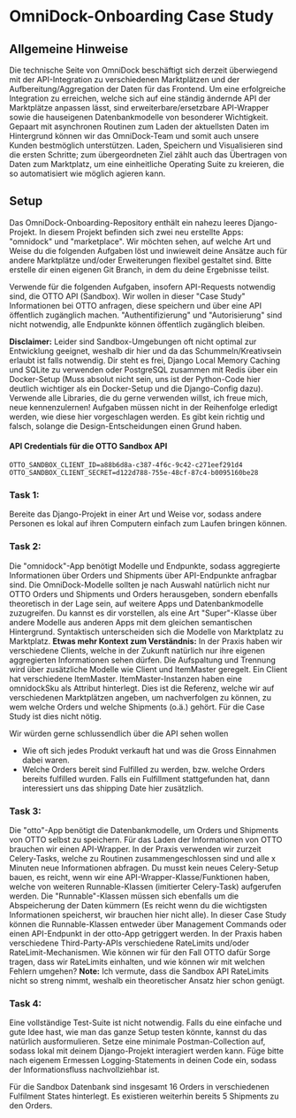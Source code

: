 # OmniDock-Onboarding Case Study

## Allgemeine Hinweise
Die technische Seite von OmniDock beschäftigt sich derzeit überwiegend mit der API-Integration zu verschiedenen Marktplätzen und der Aufbereitung/Aggregation der Daten für das Frontend. Um eine erfolgreiche Integration zu erreichen, welche sich auf eine ständig ändernde API der Marktplätze anpassen lässt, sind erweiterbare/ersetzbare API-Wrapper sowie die hauseigenen Datenbankmodelle von besonderer Wichtigkeit. Gepaart mit asynchronen Routinen zum Laden der aktuellsten Daten im Hintergrund können wir das OmniDock-Team und somit auch unsere Kunden bestmöglich unterstützen. Laden, Speichern und Visualisieren sind die ersten Schritte; zum übergeordneten Ziel zählt auch das Übertragen von Daten zum Marktplatz, um eine einheitliche Operating Suite zu kreieren, die so automatisiert wie möglich agieren kann.

## Setup 
Das OmniDock-Onboarding-Repository enthält ein nahezu leeres Django-Projekt. In diesem Projekt befinden sich zwei neu erstellte Apps: "omnidock" und "marketplace". Wir möchten sehen, auf welche Art und Weise du die folgenden Aufgaben löst und inwieweit deine Ansätze auch für andere Marktplätze und/oder Erweiterungen flexibel gestaltet sind. Bitte erstelle dir einen eigenen Git Branch, in dem du deine Ergebnisse teilst.

Verwende für die folgenden Aufgaben, insofern API-Requests notwendig sind, die OTTO API (Sandbox). Wir wollen in dieser "Case Study" Informationen bei OTTO anfragen, diese speichern und über eine API öffentlich zugänglich machen. "Authentifizierung" und "Autorisierung" sind nicht notwendig, alle Endpunkte können öffentlich zugänglich bleiben.

**Disclaimer:** Leider sind Sandbox-Umgebungen oft nicht optimal zur Entwicklung geeignet, weshalb dir hier und da das Schummeln/Kreativsein erlaubt ist falls notwendig. Dir steht es frei, Django Local Memory Caching und SQLite zu verwenden oder PostgreSQL zusammen mit Redis über ein Docker-Setup (Muss absolut nicht sein, uns ist der Python-Code hier deutlich wichtiger als ein Docker-Setup und die Django-Config dazu). Verwende alle Libraries, die du gerne verwenden willst, ich freue mich, neue kennenzulernen! Aufgaben müssen nicht in der Reihenfolge erledigt werden, wie diese hier vorgeschlagen werden. Es gibt kein richtig und falsch, solange die Design-Entscheidungen einen Grund haben.

#### API Credentials für die OTTO Sandbox API 
```
OTTO_SANDBOX_CLIENT_ID=a88b6d8a-c387-4f6c-9c42-c271eef291d4
OTTO_SANDBOX_CLIENT_SECRET=d122d788-755e-48cf-87c4-b0095160be28
```



### Task 1:
Bereite das Django-Projekt in einer Art und Weise vor, sodass andere Personen es lokal auf ihren Computern einfach zum Laufen bringen können.

### Task 2:
Die "omnidock"-App benötigt Modelle und Endpunkte, sodass aggregierte Informationen über Orders und Shipments über API-Endpunkte anfragbar sind. Die OmniDock-Modelle sollten je nach Auswahl natürlich nicht nur OTTO Orders und Shipments und Orders herausgeben, sondern ebenfalls theoretisch in der Lage sein, auf weitere Apps und Datenbankmodelle zuzugreifen. Du kannst es dir vorstellen, als eine Art "Super"-Klasse über andere Modelle aus anderen Apps mit dem gleichen semantischen Hintergrund. Syntaktisch unterscheiden sich die Modelle von Marktplatz zu Marktplatz. **Etwas mehr Kontext zum Verständnis:** In der Praxis haben wir verschiedene Clients, welche in der Zukunft natürlich nur ihre eigenen aggregierten Informationen sehen dürfen. Die Aufspaltung und Trennung wird über zusätzliche Modelle wie Client und ItemMaster geregelt. Ein Client hat verschiedene ItemMaster. ItemMaster-Instanzen haben eine omnidockSku als Attribut hinterlegt. Dies ist die Referenz, welche wir auf verschiedenen Marktplätzen angeben, um nachverfolgen zu können, zu wem welche Orders und welche Shipments (o.ä.) gehört. Für die Case Study ist dies nicht nötig.

Wir würden gerne schlussendlich über die API sehen wollen
- Wie oft sich jedes Produkt verkauft hat und was die Gross Einnahmen dabei waren.
- Welche Orders bereit sind Fulfilled zu werden, bzw. welche Orders bereits fulfilled wurden. Falls ein Fulfillment stattgefunden hat, dann interessiert uns das shipping Date hier zusätzlich.


### Task 3:
Die "otto"-App benötigt die Datenbankmodelle, um Orders und Shipments von OTTO selbst zu speichern. Für das Laden der Informationen von OTTO brauchen wir einen API-Wrapper. In der Praxis verwenden wir zurzeit Celery-Tasks, welche zu Routinen zusammengeschlossen sind und alle x Minuten neue Informationen abfragen. Du musst kein neues Celery-Setup bauen, es reicht, wenn wir eine API-Wrapper-Klasse/Funktionen haben, welche von weiteren Runnable-Klassen (imitierter Celery-Task) aufgerufen werden. Die "Runnable"-Klassen müssen sich ebenfalls um die Abspeicherung der Daten kümmern (Es reicht wenn du die wichtigsten Informationen speicherst, wir brauchen hier nicht alle). In dieser Case Study können die Runnable-Klassen entweder über Management Commands oder einen API-Endpunkt in der otto-App getriggert werden. In der Praxis haben verschiedene Third-Party-APIs verschiedene RateLimits und/oder RateLimit-Mechanismen. Wie können wir für den Fall OTTO dafür Sorge tragen, dass wir RateLimits einhalten, und wie können wir mit welchen Fehlern umgehen? **Note:** Ich vermute, dass die Sandbox API RateLimits nicht so streng nimmt, weshalb ein theoretischer Ansatz hier schon genügt. 

### Task 4:
Eine vollständige Test-Suite ist nicht notwendig. Falls du eine einfache und gute Idee hast, wie man das ganze Setup testen könnte, kannst du das natürlich ausformulieren. Setze eine minimale Postman-Collection auf, sodass lokal mit deinem Django-Projekt interagiert werden kann. Füge bitte nach eigenem Ermessen Logging-Statements in deinen Code ein, sodass der Informationsfluss nachvollziehbar ist.

Für die Sandbox Datenbank sind insgesamt 16 Orders in verschiedenen Fulfilment States hinterlegt. Es existieren weiterhin bereits 5 Shipments zu den Orders. 
